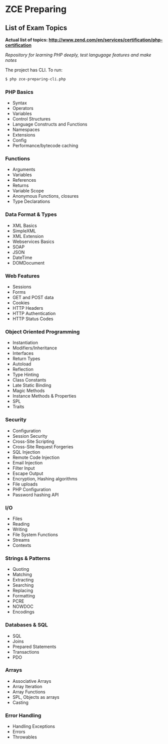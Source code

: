 # ZCE Preparing

## List of Exam Topics

**Actual list of topics: http://www.zend.com/en/services/certification/php-certification**

*Repository for learning PHP deeply, test langugage features and make notes*

The project has CLI. To run:

```bash
$ php zce-preparing-cli.php
```

### PHP Basics
- Syntax
- Operators
- Variables
- Control Structures
- Language Constructs and Functions
- Namespaces 
- Extensions
- Config
- Performance/bytecode caching

### Functions
- Arguments
- Variables
- References
- Returns
- Variable Scope
- Anonymous Functions, closures
- Type Declarations

### Data Format & Types
- XML Basics
- SimpleXML
- XML Extension
- Webservices Basics
- SOAP
- JSON 
- DateTime 
- DOMDocument

### Web Features
- Sessions
- Forms
- GET and POST data
- Cookies
- HTTP Headers
- HTTP Authentication
- HTTP Status Codes 

### Object Oriented Programming
- Instantiation
- Modifiers/Inheritance
- Interfaces
- Return Types
- Autoload
- Reflection
- Type Hinting
- Class Constants
- Late Static Binding
- Magic Methods
- Instance Methods & Properties
- SPL
- Traits 

### Security
- Configuration
- Session Security
- Cross-Site Scripting
- Cross-Site Request Forgeries
- SQL Injection
- Remote Code Injection
- Email Injection
- Filter Input
- Escape Output
- Encryption, Hashing algorithms
- File uploads
- PHP Configuration
- Password hashing API 

### I/O
- Files
- Reading
- Writing
- File System Functions
- Streams
- Contexts

### Strings & Patterns
- Quoting
- Matching
- Extracting
- Searching
- Replacing
- Formatting
- PCRE
- NOWDOC
- Encodings

### Databases & SQL
- SQL
- Joins
- Prepared Statements
- Transactions
- PDO

### Arrays
- Associative Arrays
- Array Iteration
- Array Functions
- SPL, Objects as arrays 
- Casting

### Error Handling
- Handling Exceptions
- Errors
- Throwables